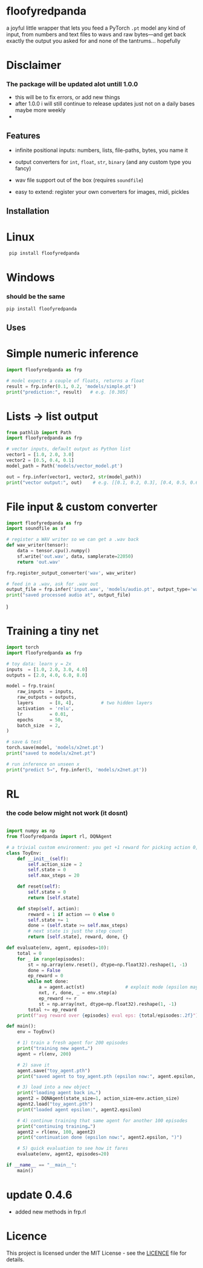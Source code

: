 # floofyredpanda

a joyful little wrapper that lets you feed a PyTorch `.pt` model any kind of input, from numbers and text files to wavs and raw bytes—and get back exactly the output you asked for and none of the tantrums... hopefully

# Disclaimer 
### The package will be updated alot untill 1.0.0 
- this will be to fix errors, or add new things
- after 1.0.0 i will still continue to release updates just not on a daily bases maybe more weekly
- 

## Features

- infinite positional inputs: numbers, lists, file-paths, bytes, you name it  

- output converters for `int`, `float`, `str`, `binary` (and any custom type you fancy)  
- wav file support out of the box (requires `soundfile`)  
- easy to extend: register your own converters for images, midi, pickles
## Installation
# Linux
```bash
 pip install floofyredpanda
```
# Windows
###  should be the same
```cmd
pip install floofyredpanda
```
## Uses
# Simple numeric inference
```python
import floofyredpanda as frp

# model expects a couple of floats, returns a float
result = frp.infer(0.1, 0.2, 'models/simple.pt')
print("prediction:", result)   # e.g. [0.305]
```
# Lists → list output
```python
from pathlib import Path
import floofyredpanda as frp

# vector inputs, default output as Python list
vector1 = [1.0, 2.0, 3.0]
vector2 = [0.5, 0.4, 0.1]
model_path = Path('models/vector_model.pt')

out = frp.infer(vector1, vector2, str(model_path))
print("vector output:", out)    # e.g. [[0.1, 0.2, 0.3], [0.4, 0.5, 0.6]]

```
# File input & custom converter
```python
import floofyredpanda as frp
import soundfile as sf

# register a WAV writer so we can get a .wav back
def wav_writer(tensor):
    data = tensor.cpu().numpy()
    sf.write('out.wav', data, samplerate=22050)
    return 'out.wav'

frp.register_output_converter('wav', wav_writer)

# feed in a .wav, ask for .wav out
output_file = frp.infer('input.wav', 'models/audio.pt', output_type='wav')
print("saved processed audio at", output_file)

```
)


# Training a tiny net
```python
import torch
import floofyredpanda as frp

# toy data: learn y = 2x
inputs  = [1.0, 2.0, 3.0, 4.0]
outputs = [2.0, 4.0, 6.0, 8.0]

model = frp.train(
    raw_inputs  = inputs,
    raw_outputs = outputs,
    layers      = [8, 4],          # two hidden layers
    activation  = 'relu',
    lr          = 0.01,
    epochs      = 50,
    batch_size  = 2,
)

# save & test
torch.save(model, 'models/x2net.pt')
print("saved to models/x2net.pt")

# run inference on unseen x
print("predict 5→", frp.infer(5, 'models/x2net.pt'))

```
# RL
### the code below might not work (it dosnt)
```python

import numpy as np
from floofyredpanda import rl, DQNAgent

# a trivial custom environment: you get +1 reward for picking action 0, episode ends at step 20
class ToyEnv:
    def __init__(self):
        self.action_size = 2
        self.state = 0
        self.max_steps = 20

    def reset(self):
        self.state = 0
        return [self.state]

    def step(self, action):
        reward = 1 if action == 0 else 0
        self.state += 1
        done = (self.state >= self.max_steps)
        # next state is just the step count
        return [self.state], reward, done, {}

def evaluate(env, agent, episodes=10):
    total = 0
    for _ in range(episodes):
        st = np.array(env.reset(), dtype=np.float32).reshape(1, -1)
        done = False
        ep_reward = 0
        while not done:
            a = agent.act(st)               # exploit mode (epsilon may be > 0)
            nxt, r, done, _ = env.step(a)
            ep_reward += r
            st = np.array(nxt, dtype=np.float32).reshape(1, -1)
        total += ep_reward
    print(f"avg reward over {episodes} eval eps: {total/episodes:.2f}")

def main():
    env = ToyEnv()

    # 1) train a fresh agent for 200 episodes
    print("training new agent…")
    agent = rl(env, 200)

    # 2) save it
    agent.save("toy_agent.pth")
    print("saved agent to toy_agent.pth (epsilon now:", agent.epsilon, ")")

    # 3) load into a new object
    print("loading agent back in…")
    agent2 = DQNAgent(state_size=1, action_size=env.action_size)
    agent2.load("toy_agent.pth")
    print("loaded agent epsilon:", agent2.epsilon)

    # 4) continue training that same agent for another 100 episodes
    print("continuing training…")
    agent2 = rl(env, 100, agent2)
    print("continuation done (epsilon now:", agent2.epsilon, ")")

    # 5) quick evaluation to see how it fares
    evaluate(env, agent2, episodes=20)

if __name__ == "__main__":
    main()

```
# update 0.4.6
- added new methods in frp.rl

# Licence

This project is licensed under the MIT License - see the [LICENCE](LICENCE) file for details.

